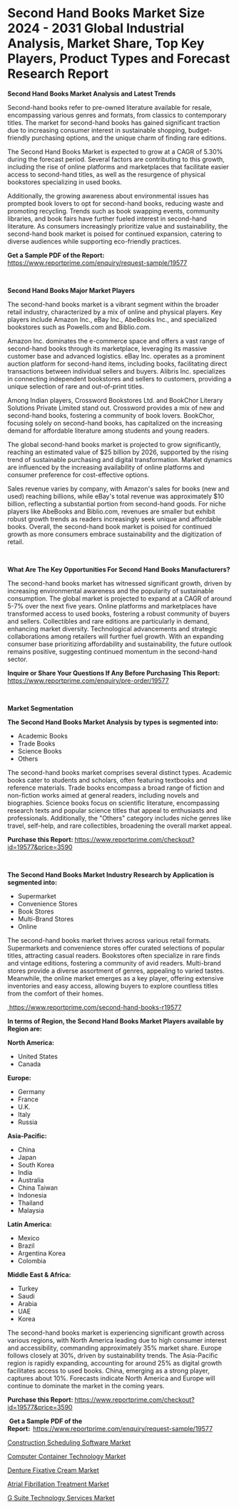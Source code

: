 <p><h1>Second Hand Books Market Size 2024 - 2031 Global Industrial Analysis, Market Share, Top Key Players, Product Types and Forecast Research Report</h1></p><p><strong>Second Hand Books Market Analysis and Latest Trends</strong></p>
<p><p>Second-hand books refer to pre-owned literature available for resale, encompassing various genres and formats, from classics to contemporary titles. The market for second-hand books has gained significant traction due to increasing consumer interest in sustainable shopping, budget-friendly purchasing options, and the unique charm of finding rare editions. </p><p>The Second Hand Books Market is expected to grow at a CAGR of 5.30% during the forecast period. Several factors are contributing to this growth, including the rise of online platforms and marketplaces that facilitate easier access to second-hand titles, as well as the resurgence of physical bookstores specializing in used books. </p><p>Additionally, the growing awareness about environmental issues has prompted book lovers to opt for second-hand books, reducing waste and promoting recycling. Trends such as book swapping events, community libraries, and book fairs have further fueled interest in second-hand literature. As consumers increasingly prioritize value and sustainability, the second-hand book market is poised for continued expansion, catering to diverse audiences while supporting eco-friendly practices.</p></p>
<p><strong>Get a Sample PDF of the Report:&nbsp;</strong> <a href="https://www.reportprime.com/enquiry/request-sample/19577?utm_campaign=1134&utm_medium=2&utm_source=Github&utm_content=ia&utm_term=02122024&utm_id=second-hand-books">https://www.reportprime.com/enquiry/request-sample/19577</a></p>
<p>&nbsp;</p>
<p><strong>Second Hand Books Major Market Players</strong></p>
<p><p>The second-hand books market is a vibrant segment within the broader retail industry, characterized by a mix of online and physical players. Key players include Amazon Inc., eBay Inc., AbeBooks Inc., and specialized bookstores such as Powells.com and Biblio.com. </p><p>Amazon Inc. dominates the e-commerce space and offers a vast range of second-hand books through its marketplace, leveraging its massive customer base and advanced logistics. eBay Inc. operates as a prominent auction platform for second-hand items, including books, facilitating direct transactions between individual sellers and buyers. Alibris Inc. specializes in connecting independent bookstores and sellers to customers, providing a unique selection of rare and out-of-print titles.</p><p>Among Indian players, Crossword Bookstores Ltd. and BookChor Literary Solutions Private Limited stand out. Crossword provides a mix of new and second-hand books, fostering a community of book lovers. BookChor, focusing solely on second-hand books, has capitalized on the increasing demand for affordable literature among students and young readers.</p><p>The global second-hand books market is projected to grow significantly, reaching an estimated value of $25 billion by 2026, supported by the rising trend of sustainable purchasing and digital transformation. Market dynamics are influenced by the increasing availability of online platforms and consumer preference for cost-effective options.</p><p>Sales revenue varies by company, with Amazon's sales for books (new and used) reaching billions, while eBay's total revenue was approximately $10 billion, reflecting a substantial portion from second-hand goods. For niche players like AbeBooks and Biblio.com, revenues are smaller but exhibit robust growth trends as readers increasingly seek unique and affordable books. Overall, the second-hand book market is poised for continued growth as more consumers embrace sustainability and the digitization of retail.</p></p>
<p>&nbsp;</p>
<p><strong>What Are The Key Opportunities For Second Hand Books Manufacturers?</strong></p>
<p><p>The second-hand books market has witnessed significant growth, driven by increasing environmental awareness and the popularity of sustainable consumption. The global market is projected to expand at a CAGR of around 5-7% over the next five years. Online platforms and marketplaces have transformed access to used books, fostering a robust community of buyers and sellers. Collectibles and rare editions are particularly in demand, enhancing market diversity. Technological advancements and strategic collaborations among retailers will further fuel growth. With an expanding consumer base prioritizing affordability and sustainability, the future outlook remains positive, suggesting continued momentum in the second-hand sector.</p></p>
<p><strong>Inquire or Share Your Questions If Any Before Purchasing This Report:</strong> <a href="https://www.reportprime.com/enquiry/pre-order/19577?utm_campaign=1134&utm_medium=2&utm_source=Github&utm_content=ia&utm_term=02122024&utm_id=second-hand-books">https://www.reportprime.com/enquiry/pre-order/19577</a></p>
<p>&nbsp;</p>
<p><strong>Market Segmentation</strong></p>
<p><strong>The Second Hand Books Market Analysis by types is segmented into:</strong></p>
<p><ul><li>Academic Books</li><li>Trade Books</li><li>Science Books</li><li>Others</li></ul></p>
<p><p>The second-hand books market comprises several distinct types. Academic books cater to students and scholars, often featuring textbooks and reference materials. Trade books encompass a broad range of fiction and non-fiction works aimed at general readers, including novels and biographies. Science books focus on scientific literature, encompassing research texts and popular science titles that appeal to enthusiasts and professionals. Additionally, the "Others" category includes niche genres like travel, self-help, and rare collectibles, broadening the overall market appeal.</p></p>
<p><strong>Purchase this Report:&nbsp;</strong><a href="https://www.reportprime.com/checkout?id=19577&price=3590&utm_campaign=1134&utm_medium=2&utm_source=Github&utm_content=ia&utm_term=02122024&utm_id=second-hand-books">https://www.reportprime.com/checkout?id=19577&price=3590</a></p>
<p>&nbsp;</p>
<p><strong>The Second Hand Books Market Industry Research by Application is segmented into:</strong></p>
<p><ul><li>Supermarket</li><li>Convenience Stores</li><li>Book Stores</li><li>Multi-Brand Stores</li><li>Online</li></ul></p>
<p><p>The second-hand books market thrives across various retail formats. Supermarkets and convenience stores offer curated selections of popular titles, attracting casual readers. Bookstores often specialize in rare finds and vintage editions, fostering a community of avid readers. Multi-brand stores provide a diverse assortment of genres, appealing to varied tastes. Meanwhile, the online market emerges as a key player, offering extensive inventories and easy access, allowing buyers to explore countless titles from the comfort of their homes.</p></p>
<p><a href="https://www.reportprime.com/second-hand-books-r19577?utm_campaign=1134&utm_medium=2&utm_source=Github&utm_content=ia&utm_term=02122024&utm_id=second-hand-books">&nbsp;https://www.reportprime.com/second-hand-books-r19577</a></p>
<p><strong>In terms of Region, the Second Hand Books Market Players available by Region are:</strong></p>
<p>
    <p> <strong> North America: </strong>
        <ul>
            <li>United States</li>
            <li>Canada</li>
        </ul>
        </p> 
    <p> <strong> Europe: </strong>
        <ul>
            <li>Germany</li>
            <li>France</li>
            <li>U.K.</li>
            <li>Italy</li>
            <li>Russia</li>
        </ul>
        </p> 
    <p> <strong> Asia-Pacific: </strong>
        <ul>
            <li>China</li>
            <li>Japan</li>
            <li>South Korea</li>
            <li>India</li>
            <li>Australia</li>
            <li>China Taiwan</li>
            <li>Indonesia</li>
            <li>Thailand</li>
            <li>Malaysia</li>
        </ul>
        </p> 
    <p> <strong> Latin America: </strong>
        <ul>
            <li>Mexico</li>
            <li>Brazil</li>
            <li>Argentina Korea</li>
            <li>Colombia</li>
        </ul>
        </p> 
    <p> <strong> Middle East & Africa: </strong>
        <ul>
            <li>Turkey</li>
            <li>Saudi</li>
            <li>Arabia</li>
            <li>UAE</li>
            <li>Korea</li>
        </ul>
    </p>
    </p>
<p><p>The second-hand books market is experiencing significant growth across various regions, with North America leading due to high consumer interest and accessibility, commanding approximately 35% market share. Europe follows closely at 30%, driven by sustainability trends. The Asia-Pacific region is rapidly expanding, accounting for around 25% as digital growth facilitates access to used books. China, emerging as a strong player, captures about 10%. Forecasts indicate North America and Europe will continue to dominate the market in the coming years.</p></p>
<p><strong>Purchase this Report: </strong><a href="https://www.reportprime.com/checkout?id=19577&price=3590&utm_campaign=1134&utm_medium=2&utm_source=Github&utm_content=ia&utm_term=02122024&utm_id=second-hand-books">https://www.reportprime.com/checkout?id=19577&price=3590</a></p>
<p>&nbsp;<strong>Get a Sample PDF of the Report:&nbsp;&nbsp;</strong><a href="https://www.reportprime.com/enquiry/request-sample/19577?utm_campaign=1134&utm_medium=2&utm_source=Github&utm_content=ia&utm_term=02122024&utm_id=second-hand-books">https://www.reportprime.com/enquiry/request-sample/19577</a></p>
<p><strong></strong></p>
<p><p><a href="https://www.linkedin.com/pulse/future-construction-scheduling-software-market-expected-cfwne?utm_campaign=1134&utm_medium=2&utm_source=Github&utm_content=ia&utm_term=02122024&utm_id=second-hand-books">Construction Scheduling Software Market</a></p><p><a href="https://issuu.com/reportprime-2/docs/computer-container-technology-market-size-2030.ppt?utm_campaign=1134&utm_medium=2&utm_source=Github&utm_content=ia&utm_term=02122024&utm_id=second-hand-books">Computer Container Technology Market</a></p><p><a href="https://issuu.com/reportprime-2/docs/denture-fixative-cream-market-size-2030.pptx?utm_campaign=1134&utm_medium=2&utm_source=Github&utm_content=ia&utm_term=02122024&utm_id=second-hand-books">Denture Fixative Cream Market</a></p><p><a href="https://www.linkedin.com/pulse/sales-projections-analysis-atrial-fibrillation-treatment-dxonc?utm_campaign=1134&utm_medium=2&utm_source=Github&utm_content=ia&utm_term=02122024&utm_id=second-hand-books">Atrial Fibrillation Treatment Market</a></p><p><a href="https://www.linkedin.com/pulse/future-g-suite-technology-services-market-key-growth-drivers-2pcle?utm_campaign=1134&utm_medium=2&utm_source=Github&utm_content=ia&utm_term=02122024&utm_id=second-hand-books">G Suite Technology Services Market</a></p></p>